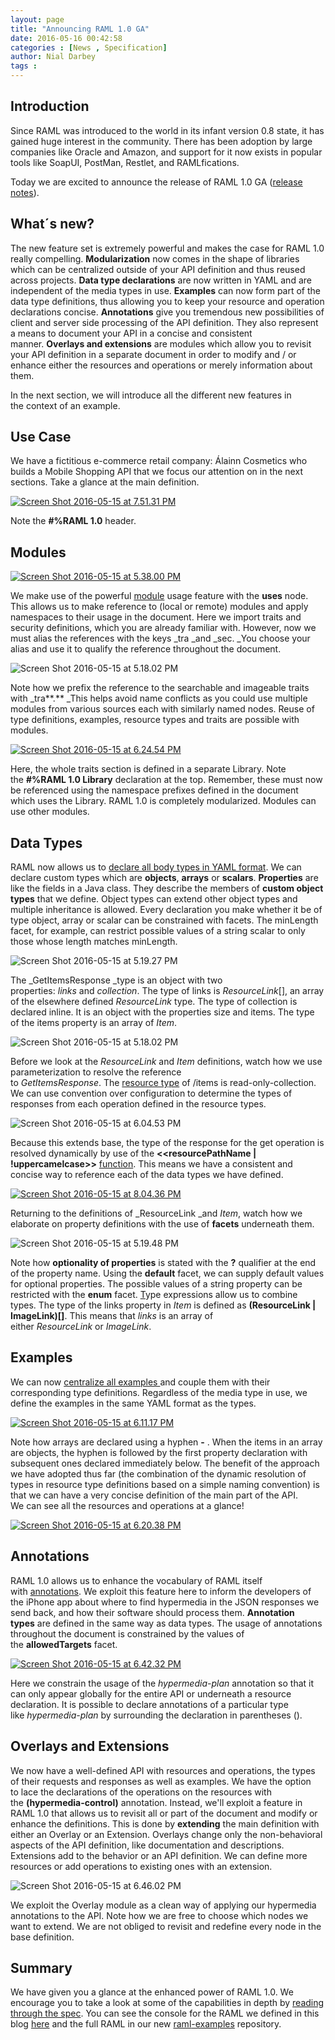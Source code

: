 ```yaml
---
layout: page
title: "Announcing RAML 1.0 GA"
date: 2016-05-16 00:42:58
categories : [News , Specification]
author: Nial Darbey
tags :
---
```


## Introduction

Since RAML was introduced to the world in its infant version 0.8 state, it has gained huge interest in the community. There has been adoption by large companies like Oracle and Amazon, and support for it now exists in popular tools like SoapUI, PostMan, Restlet, and RAMLfications.

Today we are excited to announce the release of RAML 1.0 GA ([release notes](https://github.com/raml-org/raml-spec/releases/tag/1.0)).

## What´s new?

The new feature set is extremely powerful and makes the case for RAML 1.0 really compelling. **Modularization** now comes in the shape of libraries which can be centralized outside of your API definition and thus reused across projects. **Data type declarations** are now written in YAML and are independent of the media types in use. **Examples** can now form part of the data type definitions, thus allowing you to keep your resource and operation declarations concise. **Annotations** give you tremendous new possibilities of client and server side processing of the API definition. They also represent a means to document your API in a concise and consistent manner. **Overlays and extensions** are modules which allow you to revisit your API definition in a separate document in order to modify and / or enhance either the resources and operations or merely information about them.

In the next section, we will introduce all the different new features in the context of an example. 

## Use Case

We have a fictitious e-commerce retail company: Álainn Cosmetics who builds a Mobile Shopping API that we focus our attention on in the next sections. Take a glance at the main definition.

[![Screen Shot 2016-05-15 at 7.51.31 PM](/post_images/Screen-Shot-2016-05-15-at-7.51.31-PM-1024x992.png)](/post_images/Screen-Shot-2016-05-15-at-7.51.31-PM.png)

Note the **#%RAML 1.0** header.

## Modules

[![Screen Shot 2016-05-15 at 5.38.00 PM](/post_images/Screen-Shot-2016-05-15-at-5.38.00-PM-1024x119.png)](/post_images/Screen-Shot-2016-05-15-at-5.38.00-PM.png)

We make use of the powerful [module](https://github.com/raml-org/raml-spec/blob/master/versions/raml-10/raml-10.md#modularization) usage feature with the **uses** node. This allows us to make reference to (local or remote) modules and apply namespaces to their usage in the document. Here we import traits and security definitions, which you are already familiar with. However, now we must alias the references with the keys _tra _and _sec. _You choose your alias and use it to qualify the reference throughout the document.

![Screen Shot 2016-05-15 at 5.18.02 PM](/post_images/Screen-Shot-2016-05-15-at-5.18.02-PM-1024x271.png)

Note how we prefix the reference to the searchable and imageable traits with _tra**.** _This helps avoid name conflicts as you could use multiple modules from various sources each with similarly named nodes. Reuse of type definitions, examples, resource types and traits are possible with modules.

[![Screen Shot 2016-05-15 at 6.24.54 PM](/post_images/Screen-Shot-2016-05-15-at-6.24.54-PM-1024x783.png)](/post_images/Screen-Shot-2016-05-15-at-6.24.54-PM.png)

Here, the whole traits section is defined in a separate Library. Note the **#%RAML 1.0 Library** declaration at the top. Remember, these must now be referenced using the namespace prefixes defined in the document which uses the Library. RAML 1.0 is completely modularized. Modules can use other modules.

## Data Types

RAML now allows us to [declare all body types in YAML format](https://github.com/raml-org/raml-spec/blob/master/versions/raml-10/raml-10.md#raml-data-types). We can declare custom types which are **objects**, **arrays** or **scalars**. **Properties** are like the fields in a Java class. They describe the members of **custom object types** that we define. Object types can extend other object types and multiple inheritance is allowed. Every declaration you make whether it be of type object, array or scalar can be constrained with facets. The minLength facet, for example, can restrict possible values of a string scalar to only those whose length matches minLength.

![Screen Shot 2016-05-15 at 5.19.27 PM](/post_images/Screen-Shot-2016-05-15-at-5.19.27-PM-1024x216.png)

The _GetItemsResponse _type is an object with two properties: _links_ and _collection_. The type of links is _ResourceLink_[], an array of the elsewhere defined _ResourceLink_ type. The type of collection is declared inline. It is an object with the properties size and items. The type of the items property is an array of _Item_.

![Screen Shot 2016-05-15 at 5.18.02 PM](/post_images/Screen-Shot-2016-05-15-at-5.18.02-PM-1024x271.png)

Before we look at the _ResourceLink_ and _Item_ definitions, watch how we use parameterization to resolve the reference to _GetItemsResponse_. The [resource type](https://github.com/raml-org/raml-spec/blob/master/versions/raml-10/raml-10.md#resource-types-and-traits) of /items is read-only-collection. We can use convention over configuration to determine the types of responses from each operation defined in the resource types.

![Screen Shot 2016-05-15 at 6.04.53 PM](/post_images/Screen-Shot-2016-05-15-at-6.04.53-PM-1024x376.png)

Because this extends base, the type of the response for the get operation is resolved dynamically by use of the **<<resourcePathName | !uppercamelcase>>** [function](https://github.com/raml-org/raml-spec/blob/master/versions/raml-10/raml-10.md#resource-type-and-trait-parameters). This means we have a consistent and concise way to reference each of the data types we have defined.

[![Screen Shot 2016-05-15 at 8.04.36 PM](/post_images/Screen-Shot-2016-05-15-at-8.04.36-PM-1024x587.png)](/post_images/Screen-Shot-2016-05-15-at-8.04.36-PM.png)

Returning to the definitions of _ResourceLink _and _Item_, watch how we elaborate on property definitions with the use of **facets** underneath them.

![Screen Shot 2016-05-15 at 5.19.48 PM](/post_images/Screen-Shot-2016-05-15-at-5.19.48-PM-1024x504.png)

Note how **optionality of properties** is stated with the **?** qualifier at the end of the property name. Using the **default** facet, we can supply default values for optional properties. The possible values of a string property can be restricted with the **enum** facet. [T](https://github.com/raml-org/raml-spec/blob/master/versions/raml-10/raml-10.md#type-expressions)ype expressions allow us to combine types. The type of the links property in _Item_ is defined as **(ResourceLink | ImageLink)[]**. This means that _links_ is an array of either _ResourceLink_ or _ImageLink_. 

## Examples

We can now [centralize all examples ](https://github.com/raml-org/raml-spec/blob/master/versions/raml-10/raml-10.md#defining-examples-in-raml)and couple them with their corresponding type definitions. Regardless of the media type in use, we define the examples in the same YAML format as the types.

[![Screen Shot 2016-05-15 at 6.11.17 PM](/post_images/Screen-Shot-2016-05-15-at-6.11.17-PM-1024x781.png)](/post_images/Screen-Shot-2016-05-15-at-6.11.17-PM.png)

Note how arrays are declared using a hyphen **-** . When the items in an array are objects, the hyphen is followed by the first property declaration with subsequent ones declared immediately below. The benefit of the approach we have adopted thus far (the combination of the dynamic resolution of types in resource type definitions based on a simple naming convention) is that we can have a very concise definition of the main part of the API. We can see all the resources and operations at a glance!

[![Screen Shot 2016-05-15 at 6.20.38 PM](/post_images/Screen-Shot-2016-05-15-at-6.20.38-PM-1024x831.png)](/post_images/Screen-Shot-2016-05-15-at-6.20.38-PM.png)

## Annotations

RAML 1.0 allows us to enhance the vocabulary of RAML itself with [annotations](https://github.com/raml-org/raml-spec/blob/master/versions/raml-10/raml-10.md#annotations). We exploit this feature here to inform the developers of the iPhone app about where to find hypermedia in the JSON responses we send back, and how their software should process them. **Annotation types** are defined in the same way as data types. The usage of annotations throughout the document is constrained by the values of the **allowedTargets** facet.

[![Screen Shot 2016-05-15 at 6.42.32 PM](/post_images/Screen-Shot-2016-05-15-at-6.42.32-PM-1024x743.png)](/post_images/Screen-Shot-2016-05-15-at-6.42.32-PM.png)

Here we constrain the usage of the _hypermedia-plan_ annotation so that it can only appear globally for the entire API or underneath a resource declaration. It is possible to declare annotations of a particular type like _hypermedia-plan_ by surrounding the declaration in parentheses (). 

## Overlays and Extensions

We now have a well-defined API with resources and operations, the types of their requests and responses as well as examples. We have the option to lace the declarations of the operations on the resources with the **(hypermedia-control)** annotation. Instead, we'll exploit a feature in RAML 1.0 that allows us to revisit all or part of the document and modify or enhance the definitions. This is done by **extending** the main definition with either an Overlay or an Extension. Overlays change only the non-behavioral aspects of the API definition, like documentation and descriptions. Extensions add to the behavior or an API definition. We can define more resources or add operations to existing ones with an extension.

![Screen Shot 2016-05-15 at 6.46.02 PM](/post_images/Screen-Shot-2016-05-15-at-6.46.02-PM-1024x326.png)

We exploit the Overlay module as a clean way of applying our hypermedia annotations to the API. Note how we are free to choose which nodes we want to extend. We are not obliged to revisit and redefine every node in the base definition.

## Summary

We have given you a glance at the enhanced power of RAML 1.0\. We encourage you to take a look at some of the capabilities in depth by [reading through the spec](https://github.com/raml-org/raml-spec/blob/master/versions/raml-10/raml-10.md). You can see the console for the RAML we defined in this blog [here](https://anypoint.mulesoft.com/apiplatform/alainn-cosmetics/#/portals/organizations/179e1a28-20ad-4d1f-b132-d3001f864368/apis/360/versions/70703/pages/103420) and the full RAML in our new [raml](https://github.com/raml-org/raml-examples/tree/master/others/alainn-mobile-shopping)[-examples](https://github.com/raml-org/raml-examples/tree/master/others/alainn-mobile-shopping) repository.